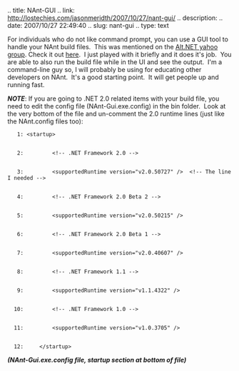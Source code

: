 .. title: NAnt-GUI
.. link: http://lostechies.com/jasonmeridth/2007/10/27/nant-gui/
.. description: 
.. date: 2007/10/27 22:49:40
.. slug: nant-gui
.. type: text


For individuals who do not like command prompt, you can use a GUI tool to handle your NAnt build files.  This was mentioned on the [Alt.NET yahoo group](http://tech.groups.yahoo.com/group/altnetconf/). Check it out [here](http://nantgui.berlios.de/).  I just played with it briefly and it does it's job.  You are able to also run the build file while in the UI and see the output.  I'm a command-line guy so, I will probably be using for educating other developers on NAnt.  It's a good starting point.  It will get people up and running fast.

**_NOTE_**: If you are going to .NET 2.0 related items with your build file, you need to edit the config file (NAnt-Gui.exe.config) in the <Location You Downloaded the tool>bin folder.  Look at the very bottom of the file and un-comment the 2.0 runtime lines (just like the NAnt.config files too):  
  

    
    
       1: <startup>            
    
    
       2:         <!-- .NET Framework 2.0 -->
    
    
       3:         <supportedRuntime version="v2.0.50727" />  <!-- The line I needed -->
    
    
       4:         <!-- .NET Framework 2.0 Beta 2 -->
    
    
       5:         <supportedRuntime version="v2.0.50215" /> 
    
    
       6:         <!-- .NET Framework 2.0 Beta 1 -->
    
    
       7:         <supportedRuntime version="v2.0.40607" /> 
    
    
       8:         <!-- .NET Framework 1.1 -->
    
    
       9:         <supportedRuntime version="v1.1.4322" />
    
    
      10:         <!-- .NET Framework 1.0 -->
    
    
      11:         <supportedRuntime version="v1.0.3705" />
    
    
      12:     </startup>

**_(NAnt-Gui.exe.config file, startup section at bottom of file)_**